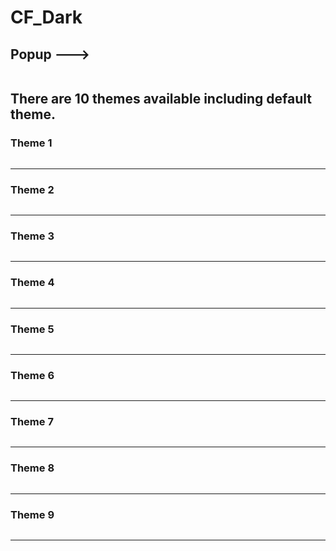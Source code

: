 # CF_Dark

## Popup ---> 
<img src="">

There are 10 themes available including default theme.
------------------------------------
### Theme 1
<img src="">

------------------------------------
### Theme 2
<img src="">

------------------------------------
### Theme 3
<img src="">

------------------------------------
### Theme 4
<img src="">

------------------------------------
### Theme 5
<img src="">

------------------------------------
### Theme 6
<img src="">

------------------------------------
### Theme 7
<img src="">

------------------------------------
### Theme 8
<img src="">

------------------------------------
### Theme 9
<img src="">

------------------------------------
